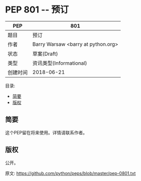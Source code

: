 # PEP 801 -- 预订


PEP | 	801
--- | ---
题目 |	预订
作者 |	Barry Warsaw \<barry at python.org\>
状态 |	草案(Draft)
类型 |	资讯类型(Informational)
创建时间 |	2018-06-21


目录:
* [简要](#%E6%8F%90%E8%A6%81)
* [版权](#%E7%89%88%E6%9D%83)


## 简要

这个PEP留在将来使用。详情请联系作者。


## 版权

公开。

原文: https://github.com/python/peps/blob/master/pep-0801.txt
